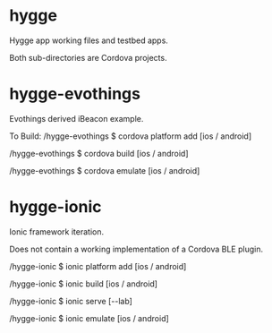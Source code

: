 hygge
=====
Hygge app working files and testbed apps. 

Both sub-directories are Cordova projects.  



hygge-evothings
=====
Evothings derived iBeacon example. 

To Build: 
/hygge-evothings $ cordova platform add [ios / android]

/hygge-evothings $ cordova build [ios / android]

/hygge-evothings $ cordova emulate [ios / android]

hygge-ionic
=====
Ionic framework iteration. 

Does not contain a working implementation of a Cordova BLE plugin. 

/hygge-ionic $ ionic platform add [ios / android]

/hygge-ionic $ ionic build [ios / android]

/hygge-ionic $ ionic serve [--lab]

/hygge-ionic $ ionic emulate [ios / android]
